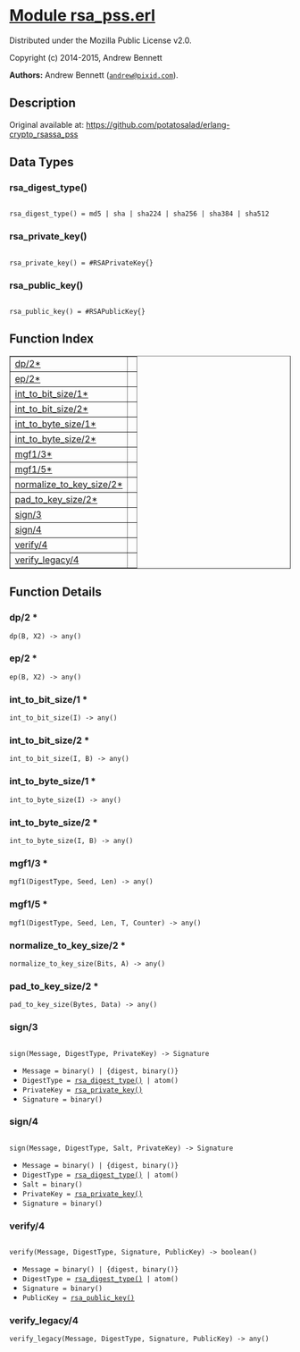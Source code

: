 # [Module rsa_pss.erl](https://github.com/permaweb/HyperBEAM/blob/main/src/rsa_pss.erl)




Distributed under the Mozilla Public License v2.0.

Copyright (c) 2014-2015, Andrew Bennett

__Authors:__ Andrew Bennett ([`andrew@pixid.com`](mailto:andrew@pixid.com)).

<a name="description"></a>

## Description ##
Original available at:
https://github.com/potatosalad/erlang-crypto_rsassa_pss
<a name="types"></a>

## Data Types ##




### <a name="type-rsa_digest_type">rsa_digest_type()</a> ###


<pre><code>
rsa_digest_type() = md5 | sha | sha224 | sha256 | sha384 | sha512
</code></pre>




### <a name="type-rsa_private_key">rsa_private_key()</a> ###


<pre><code>
rsa_private_key() = #RSAPrivateKey{}
</code></pre>




### <a name="type-rsa_public_key">rsa_public_key()</a> ###


<pre><code>
rsa_public_key() = #RSAPublicKey{}
</code></pre>

<a name="index"></a>

## Function Index ##


<table width="100%" border="1" cellspacing="0" cellpadding="2" summary="function index"><tr><td valign="top"><a href="#dp-2">dp/2*</a></td><td></td></tr><tr><td valign="top"><a href="#ep-2">ep/2*</a></td><td></td></tr><tr><td valign="top"><a href="#int_to_bit_size-1">int_to_bit_size/1*</a></td><td></td></tr><tr><td valign="top"><a href="#int_to_bit_size-2">int_to_bit_size/2*</a></td><td></td></tr><tr><td valign="top"><a href="#int_to_byte_size-1">int_to_byte_size/1*</a></td><td></td></tr><tr><td valign="top"><a href="#int_to_byte_size-2">int_to_byte_size/2*</a></td><td></td></tr><tr><td valign="top"><a href="#mgf1-3">mgf1/3*</a></td><td></td></tr><tr><td valign="top"><a href="#mgf1-5">mgf1/5*</a></td><td></td></tr><tr><td valign="top"><a href="#normalize_to_key_size-2">normalize_to_key_size/2*</a></td><td></td></tr><tr><td valign="top"><a href="#pad_to_key_size-2">pad_to_key_size/2*</a></td><td></td></tr><tr><td valign="top"><a href="#sign-3">sign/3</a></td><td></td></tr><tr><td valign="top"><a href="#sign-4">sign/4</a></td><td></td></tr><tr><td valign="top"><a href="#verify-4">verify/4</a></td><td></td></tr><tr><td valign="top"><a href="#verify_legacy-4">verify_legacy/4</a></td><td></td></tr></table>


<a name="functions"></a>

## Function Details ##

<a name="dp-2"></a>

### dp/2 * ###

`dp(B, X2) -> any()`

<a name="ep-2"></a>

### ep/2 * ###

`ep(B, X2) -> any()`

<a name="int_to_bit_size-1"></a>

### int_to_bit_size/1 * ###

`int_to_bit_size(I) -> any()`

<a name="int_to_bit_size-2"></a>

### int_to_bit_size/2 * ###

`int_to_bit_size(I, B) -> any()`

<a name="int_to_byte_size-1"></a>

### int_to_byte_size/1 * ###

`int_to_byte_size(I) -> any()`

<a name="int_to_byte_size-2"></a>

### int_to_byte_size/2 * ###

`int_to_byte_size(I, B) -> any()`

<a name="mgf1-3"></a>

### mgf1/3 * ###

`mgf1(DigestType, Seed, Len) -> any()`

<a name="mgf1-5"></a>

### mgf1/5 * ###

`mgf1(DigestType, Seed, Len, T, Counter) -> any()`

<a name="normalize_to_key_size-2"></a>

### normalize_to_key_size/2 * ###

`normalize_to_key_size(Bits, A) -> any()`

<a name="pad_to_key_size-2"></a>

### pad_to_key_size/2 * ###

`pad_to_key_size(Bytes, Data) -> any()`

<a name="sign-3"></a>

### sign/3 ###

<pre><code>
sign(Message, DigestType, PrivateKey) -&gt; Signature
</code></pre>

<ul class="definitions"><li><code>Message = binary() | {digest, binary()}</code></li><li><code>DigestType = <a href="#type-rsa_digest_type">rsa_digest_type()</a> | atom()</code></li><li><code>PrivateKey = <a href="#type-rsa_private_key">rsa_private_key()</a></code></li><li><code>Signature = binary()</code></li></ul>

<a name="sign-4"></a>

### sign/4 ###

<pre><code>
sign(Message, DigestType, Salt, PrivateKey) -&gt; Signature
</code></pre>

<ul class="definitions"><li><code>Message = binary() | {digest, binary()}</code></li><li><code>DigestType = <a href="#type-rsa_digest_type">rsa_digest_type()</a> | atom()</code></li><li><code>Salt = binary()</code></li><li><code>PrivateKey = <a href="#type-rsa_private_key">rsa_private_key()</a></code></li><li><code>Signature = binary()</code></li></ul>

<a name="verify-4"></a>

### verify/4 ###

<pre><code>
verify(Message, DigestType, Signature, PublicKey) -&gt; boolean()
</code></pre>

<ul class="definitions"><li><code>Message = binary() | {digest, binary()}</code></li><li><code>DigestType = <a href="#type-rsa_digest_type">rsa_digest_type()</a> | atom()</code></li><li><code>Signature = binary()</code></li><li><code>PublicKey = <a href="#type-rsa_public_key">rsa_public_key()</a></code></li></ul>

<a name="verify_legacy-4"></a>

### verify_legacy/4 ###

`verify_legacy(Message, DigestType, Signature, PublicKey) -> any()`

